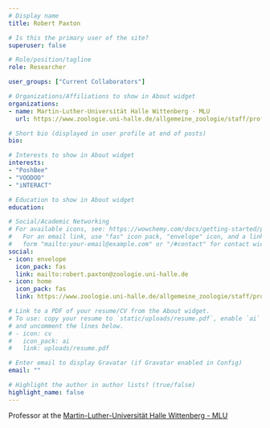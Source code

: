```yaml
---
# Display name
title: Robert Paxton

# Is this the primary user of the site?
superuser: false

# Role/position/tagline
role: Researcher

user_groups: ["Current Collaborators"]

# Organizations/Affiliations to show in About widget
organizations:
- name: Martin-Luther-Universität Halle Wittenberg - MLU
  url: https://www.zoologie.uni-halle.de/allgemeine_zoologie/staff/prof._dr._robert_paxton/

# Short bio (displayed in user profile at end of posts)
bio:

# Interests to show in About widget
interests:
- "PoshBee"
- "VOODOO"
- "iNTERACT"

# Education to show in About widget
education:

# Social/Academic Networking
# For available icons, see: https://wowchemy.com/docs/getting-started/page-builder/#icons
#   For an email link, use "fas" icon pack, "envelope" icon, and a link in the
#   form "mailto:your-email@example.com" or "/#contact" for contact widget.
social:
- icon: envelope
  icon_pack: fas
  link: mailto:robert.paxton@zoologie.uni-halle.de
- icon: home
  icon_pack: fas
  link: https://www.zoologie.uni-halle.de/allgemeine_zoologie/staff/prof._dr._robert_paxton/

# Link to a PDF of your resume/CV from the About widget.
# To use: copy your resume to `static/uploads/resume.pdf`, enable `ai` icons in `params.toml`,
# and uncomment the lines below.
# - icon: cv
#   icon_pack: ai
#   link: uploads/resume.pdf

# Enter email to display Gravatar (if Gravatar enabled in Config)
email: ""

# Highlight the author in author lists? (true/false)
highlight_name: false
---
```


Professor at the [Martin-Luther-Universität Halle Wittenberg - MLU](https://www.zoologie.uni-halle.de/allgemeine_zoologie/staff/prof._dr._robert_paxton/)